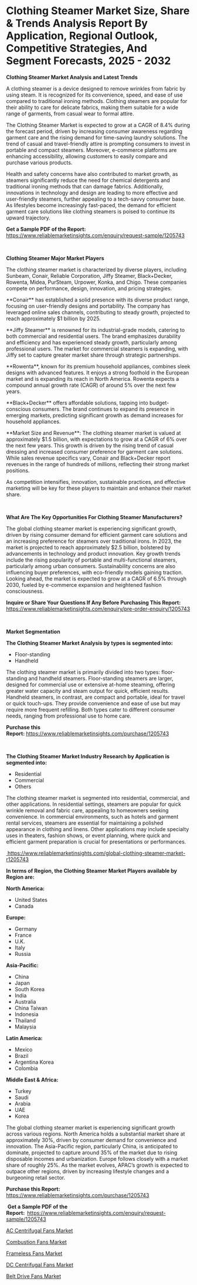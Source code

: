<p><h1>Clothing Steamer Market Size, Share & Trends Analysis Report By Application, Regional Outlook, Competitive Strategies, And Segment Forecasts, 2025 - 2032</h1></p><p><strong>Clothing Steamer Market Analysis and Latest Trends</strong></p>
<p><p>A clothing steamer is a device designed to remove wrinkles from fabric by using steam. It is recognized for its convenience, speed, and ease of use compared to traditional ironing methods. Clothing steamers are popular for their ability to care for delicate fabrics, making them suitable for a wide range of garments, from casual wear to formal attire.</p><p>The Clothing Steamer Market is expected to grow at a CAGR of 8.4% during the forecast period, driven by increasing consumer awareness regarding garment care and the rising demand for time-saving laundry solutions. The trend of casual and travel-friendly attire is prompting consumers to invest in portable and compact steamers. Moreover, e-commerce platforms are enhancing accessibility, allowing customers to easily compare and purchase various products.</p><p>Health and safety concerns have also contributed to market growth, as steamers significantly reduce the need for chemical detergents and traditional ironing methods that can damage fabrics. Additionally, innovations in technology and design are leading to more effective and user-friendly steamers, further appealing to a tech-savvy consumer base. As lifestyles become increasingly fast-paced, the demand for efficient garment care solutions like clothing steamers is poised to continue its upward trajectory.</p></p>
<p><strong>Get a Sample PDF of the Report:&nbsp;</strong> <a href="https://www.reliablemarketinsights.com/enquiry/request-sample/1205743?utm_campaign=3571&utm_medium=2&utm_source=Github&utm_content=ia&utm_term=26032025&utm_id=clothing-steamer">https://www.reliablemarketinsights.com/enquiry/request-sample/1205743</a></p>
<p>&nbsp;</p>
<p><strong>Clothing Steamer Major Market Players</strong></p>
<p><p>The clothing steamer market is characterized by diverse players, including Sunbeam, Conair, Reliable Corporation, Jiffy Steamer, Black+Decker, Rowenta, Midea, PurSteam, Urpower, Konka, and Chigo. These companies compete on performance, design, innovation, and pricing strategies.</p><p>**Conair** has established a solid presence with its diverse product range, focusing on user-friendly designs and portability. The company has leveraged online sales channels, contributing to steady growth, projected to reach approximately $1 billion by 2025.</p><p>**Jiffy Steamer** is renowned for its industrial-grade models, catering to both commercial and residential users. The brand emphasizes durability and efficiency and has experienced steady growth, particularly among professional users. The market for commercial steamers is expanding, with Jiffy set to capture greater market share through strategic partnerships.</p><p>**Rowenta**, known for its premium household appliances, combines sleek designs with advanced features. It enjoys a strong foothold in the European market and is expanding its reach in North America. Rowenta expects a compound annual growth rate (CAGR) of around 5% over the next few years.</p><p>**Black+Decker** offers affordable solutions, tapping into budget-conscious consumers. The brand continues to expand its presence in emerging markets, predicting significant growth as demand increases for household appliances.</p><p>**Market Size and Revenue**: The clothing steamer market is valued at approximately $1.5 billion, with expectations to grow at a CAGR of 6% over the next few years. This growth is driven by the rising trend of casual dressing and increased consumer preference for garment care solutions. While sales revenue specifics vary, Conair and Black+Decker report revenues in the range of hundreds of millions, reflecting their strong market positions.</p><p>As competition intensifies, innovation, sustainable practices, and effective marketing will be key for these players to maintain and enhance their market share.</p></p>
<p>&nbsp;</p>
<p><strong>What Are The Key Opportunities For Clothing Steamer Manufacturers?</strong></p>
<p><p>The global clothing steamer market is experiencing significant growth, driven by rising consumer demand for efficient garment care solutions and an increasing preference for steamers over traditional irons. In 2023, the market is projected to reach approximately $2.5 billion, bolstered by advancements in technology and product innovation. Key growth trends include the rising popularity of portable and multi-functional steamers, particularly among urban consumers. Sustainability concerns are also influencing buyer preferences, with eco-friendly models gaining traction. Looking ahead, the market is expected to grow at a CAGR of 6.5% through 2030, fueled by e-commerce expansion and heightened fashion consciousness.</p></p>
<p><strong>Inquire or Share Your Questions If Any Before Purchasing This Report:</strong> <a href="https://www.reliablemarketinsights.com/enquiry/pre-order-enquiry/1205743?utm_campaign=3571&utm_medium=2&utm_source=Github&utm_content=ia&utm_term=26032025&utm_id=clothing-steamer">https://www.reliablemarketinsights.com/enquiry/pre-order-enquiry/1205743</a></p>
<p>&nbsp;</p>
<p><strong>Market Segmentation</strong></p>
<p><strong>The Clothing Steamer Market Analysis by types is segmented into:</strong></p>
<p><ul><li>Floor-standing</li><li>Handheld</li></ul></p>
<p><p>The clothing steamer market is primarily divided into two types: floor-standing and handheld steamers. Floor-standing steamers are larger, designed for commercial use or extensive at-home steaming, offering greater water capacity and steam output for quick, efficient results. Handheld steamers, in contrast, are compact and portable, ideal for travel or quick touch-ups. They provide convenience and ease of use but may require more frequent refilling. Both types cater to different consumer needs, ranging from professional use to home care.</p></p>
<p><strong>Purchase this Report:&nbsp;</strong><a href="https://www.reliablemarketinsights.com/purchase/1205743?utm_campaign=3571&utm_medium=2&utm_source=Github&utm_content=ia&utm_term=26032025&utm_id=clothing-steamer">https://www.reliablemarketinsights.com/purchase/1205743</a></p>
<p>&nbsp;</p>
<p><strong>The Clothing Steamer Market Industry Research by Application is segmented into:</strong></p>
<p><ul><li>Residential</li><li>Commercial</li><li>Others</li></ul></p>
<p><p>The clothing steamer market is segmented into residential, commercial, and other applications. In residential settings, steamers are popular for quick wrinkle removal and fabric care, appealing to homeowners seeking convenience. In commercial environments, such as hotels and garment rental services, steamers are essential for maintaining a polished appearance in clothing and linens. Other applications may include specialty uses in theaters, fashion shows, or event planning, where quick and efficient garment preparation is crucial for presentations or performances.</p></p>
<p><a href="https://www.reliablemarketinsights.com/global-clothing-steamer-market-r1205743?utm_campaign=3571&utm_medium=2&utm_source=Github&utm_content=ia&utm_term=26032025&utm_id=clothing-steamer">&nbsp;https://www.reliablemarketinsights.com/global-clothing-steamer-market-r1205743</a></p>
<p><strong>In terms of Region, the Clothing Steamer Market Players available by Region are:</strong></p>
<p>
    <p> <strong> North America: </strong>
        <ul>
            <li>United States</li>
            <li>Canada</li>
        </ul>
        </p> 
    <p> <strong> Europe: </strong>
        <ul>
            <li>Germany</li>
            <li>France</li>
            <li>U.K.</li>
            <li>Italy</li>
            <li>Russia</li>
        </ul>
        </p> 
    <p> <strong> Asia-Pacific: </strong>
        <ul>
            <li>China</li>
            <li>Japan</li>
            <li>South Korea</li>
            <li>India</li>
            <li>Australia</li>
            <li>China Taiwan</li>
            <li>Indonesia</li>
            <li>Thailand</li>
            <li>Malaysia</li>
        </ul>
        </p> 
    <p> <strong> Latin America: </strong>
        <ul>
            <li>Mexico</li>
            <li>Brazil</li>
            <li>Argentina Korea</li>
            <li>Colombia</li>
        </ul>
        </p> 
    <p> <strong> Middle East & Africa: </strong>
        <ul>
            <li>Turkey</li>
            <li>Saudi</li>
            <li>Arabia</li>
            <li>UAE</li>
            <li>Korea</li>
        </ul>
    </p>
    </p>
<p><p>The global clothing steamer market is experiencing significant growth across various regions. North America holds a substantial market share at approximately 30%, driven by consumer demand for convenience and innovation. The Asia-Pacific region, particularly China, is anticipated to dominate, projected to capture around 35% of the market due to rising disposable incomes and urbanization. Europe follows closely with a market share of roughly 25%. As the market evolves, APAC’s growth is expected to outpace other regions, driven by increasing lifestyle changes and a burgeoning retail sector.</p></p>
<p><strong>Purchase this Report: </strong><a href="https://www.reliablemarketinsights.com/purchase/1205743?utm_campaign=3571&utm_medium=2&utm_source=Github&utm_content=ia&utm_term=26032025&utm_id=clothing-steamer">https://www.reliablemarketinsights.com/purchase/1205743</a></p>
<p>&nbsp;<strong>Get a Sample PDF of the Report:&nbsp;&nbsp;</strong><a href="https://www.reliablemarketinsights.com/enquiry/request-sample/1205743?utm_campaign=3571&utm_medium=2&utm_source=Github&utm_content=ia&utm_term=26032025&utm_id=clothing-steamer">https://www.reliablemarketinsights.com/enquiry/request-sample/1205743</a></p>
<p><strong></strong></p>
<p><p><a href="https://www.linkedin.com/pulse/investment-opportunities-ac-centrifugal-fans-sector-814ue?utm_campaign=3571&utm_medium=2&utm_source=Github&utm_content=ia&utm_term=26032025&utm_id=clothing-steamer">AC Centrifugal Fans Market</a></p><p><a href="https://www.linkedin.com/pulse/combustion-fans-market-insights-encompass-historical-trends-n8nre?utm_campaign=3571&utm_medium=2&utm_source=Github&utm_content=ia&utm_term=26032025&utm_id=clothing-steamer">Combustion Fans Market</a></p><p><a href="https://www.linkedin.com/pulse/frameless-fans-market-analysis-indicates-favorable-growth-umbme?utm_campaign=3571&utm_medium=2&utm_source=Github&utm_content=ia&utm_term=26032025&utm_id=clothing-steamer">Frameless Fans Market</a></p><p><a href="https://www.linkedin.com/pulse/emerging-dc-centrifugal-fans-market-opportunities-analysis-ztbse?utm_campaign=3571&utm_medium=2&utm_source=Github&utm_content=ia&utm_term=26032025&utm_id=clothing-steamer">DC Centrifugal Fans Market</a></p><p><a href="https://www.linkedin.com/pulse/belt-drive-fans-industry-sector-new-technologies-market-x0coe?utm_campaign=3571&utm_medium=2&utm_source=Github&utm_content=ia&utm_term=26032025&utm_id=clothing-steamer">Belt Drive Fans Market</a></p></p>